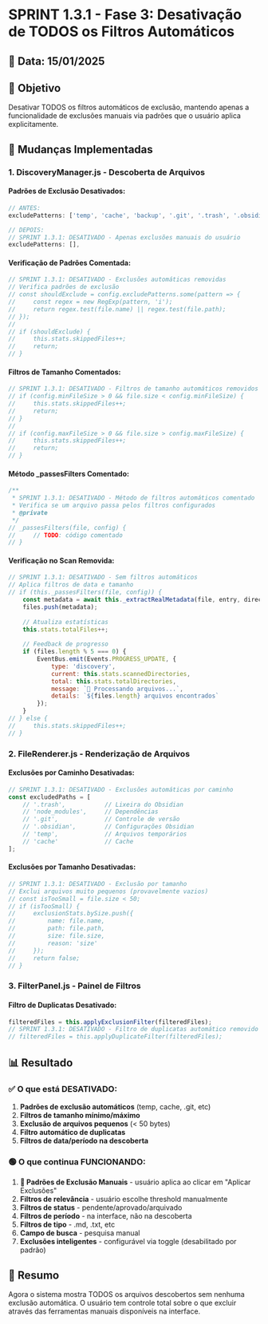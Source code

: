 # SPRINT 1.3.1 - Fase 3: Desativação de TODOS os Filtros Automáticos

## 📅 Data: 15/01/2025

## 🎯 Objetivo
Desativar TODOS os filtros automáticos de exclusão, mantendo apenas a funcionalidade de exclusões manuais via padrões que o usuário aplica explicitamente.

## 🔧 Mudanças Implementadas

### 1. DiscoveryManager.js - Descoberta de Arquivos

#### Padrões de Exclusão Desativados:
```javascript
// ANTES:
excludePatterns: ['temp', 'cache', 'backup', '.git', '.trash', '.obsidian', 'ThirdPartyNoticeText.txt', 'CHANGELOG.md', 'README.md', '.excalidraw.md', 'node_modules'],

// DEPOIS:
// SPRINT 1.3.1: DESATIVADO - Apenas exclusões manuais do usuário
excludePatterns: [],
```

#### Verificação de Padrões Comentada:
```javascript
// SPRINT 1.3.1: DESATIVADO - Exclusões automáticas removidas
// Verifica padrões de exclusão
// const shouldExclude = config.excludePatterns.some(pattern => {
//     const regex = new RegExp(pattern, 'i');
//     return regex.test(file.name) || regex.test(file.path);
// });
//
// if (shouldExclude) {
//     this.stats.skippedFiles++;
//     return;
// }
```

#### Filtros de Tamanho Comentados:
```javascript
// SPRINT 1.3.1: DESATIVADO - Filtros de tamanho automáticos removidos
// if (config.minFileSize > 0 && file.size < config.minFileSize) {
//     this.stats.skippedFiles++;
//     return;
// }
//
// if (config.maxFileSize > 0 && file.size > config.maxFileSize) {
//     this.stats.skippedFiles++;
//     return;
// }
```

#### Método _passesFilters Comentado:
```javascript
/**
 * SPRINT 1.3.1: DESATIVADO - Método de filtros automáticos comentado
 * Verifica se um arquivo passa pelos filtros configurados
 * @private
 */
// _passesFilters(file, config) {
//     // TODO: código comentado
// }
```

#### Verificação no Scan Removida:
```javascript
// SPRINT 1.3.1: DESATIVADO - Sem filtros automáticos
// Aplica filtros de data e tamanho
// if (this._passesFilters(file, config)) {
    const metadata = await this._extractRealMetadata(file, entry, directoryHandle.name);
    files.push(metadata);
    
    // Atualiza estatísticas
    this.stats.totalFiles++;
    
    // Feedback de progresso
    if (files.length % 5 === 0) {
        EventBus.emit(Events.PROGRESS_UPDATE, {
            type: 'discovery',
            current: this.stats.scannedDirectories,
            total: this.stats.totalDirectories,
            message: `📄 Processando arquivos...`,
            details: `${files.length} arquivos encontrados`
        });
    }
// } else {
//     this.stats.skippedFiles++;
// }
```

### 2. FileRenderer.js - Renderização de Arquivos

#### Exclusões por Caminho Desativadas:
```javascript
// SPRINT 1.3.1: DESATIVADO - Exclusões automáticas por caminho
const excludedPaths = [
    // '.trash',           // Lixeira do Obsidian
    // 'node_modules',     // Dependências
    // '.git',             // Controle de versão
    // '.obsidian',        // Configurações Obsidian
    // 'temp',             // Arquivos temporários
    // 'cache'             // Cache
];
```

#### Exclusões por Tamanho Desativadas:
```javascript
// SPRINT 1.3.1: DESATIVADO - Exclusão por tamanho
// Exclui arquivos muito pequenos (provavelmente vazios)
// const isTooSmall = file.size < 50;
// if (isTooSmall) {
//     exclusionStats.bySize.push({
//         name: file.name,
//         path: file.path,
//         size: file.size,
//         reason: 'size'
//     });
//     return false;
// }
```

### 3. FilterPanel.js - Painel de Filtros

#### Filtro de Duplicatas Desativado:
```javascript
filteredFiles = this.applyExclusionFilter(filteredFiles);
// SPRINT 1.3.1: DESATIVADO - Filtro de duplicatas automático removido
// filteredFiles = this.applyDuplicateFilter(filteredFiles);
```

## 📊 Resultado

### ✅ O que está DESATIVADO:
1. **Padrões de exclusão automáticos** (temp, cache, .git, etc)
2. **Filtros de tamanho mínimo/máximo** 
3. **Exclusão de arquivos pequenos** (< 50 bytes)
4. **Filtro automático de duplicatas**
5. **Filtros de data/período na descoberta**

### 🟢 O que continua FUNCIONANDO:
1. **🚫 Padrões de Exclusão Manuais** - usuário aplica ao clicar em "Aplicar Exclusões"
2. **Filtros de relevância** - usuário escolhe threshold manualmente
3. **Filtros de status** - pendente/aprovado/arquivado
4. **Filtros de período** - na interface, não na descoberta
5. **Filtros de tipo** - .md, .txt, etc
6. **Campo de busca** - pesquisa manual
7. **Exclusões inteligentes** - configurável via toggle (desabilitado por padrão)

## 🔑 Resumo
Agora o sistema mostra TODOS os arquivos descobertos sem nenhuma exclusão automática. O usuário tem controle total sobre o que excluir através das ferramentas manuais disponíveis na interface.